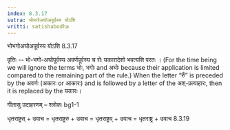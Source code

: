```yaml
---
index: 8.3.17
sutra: भोभगोअघोअपूर्वस्य योऽशि
vritti: satishabodha
---
```



 भोभगोअघोअपूर्वस्य योऽशि 8.3.17 


वृत्तिः -- भो-भगो-अघोपूर्वस्य अवर्णपूर्वस्य च रोः यकारादेशो भवत्यशि परतः । (For the time being we will ignore the terms भोः, भगोः and अघोः because their application is limited compared to the remaining part of the rule.) When the letter “रुँ” is preceded by the अवर्णः (अकारः or आकारः) and is followed by a letter of the अश्-प्रत्याहारः, then it is replaced by the यकारः। 


गीतासु उदाहरणम् – श्लोकः bg1-1 


धृतराष्ट्रस् + उवाच = धृतराष्ट्ररु + उवाच = धृतराष्ट्रय् + उवाच = धृतराष्ट्र + उवाच 8.3.19 



